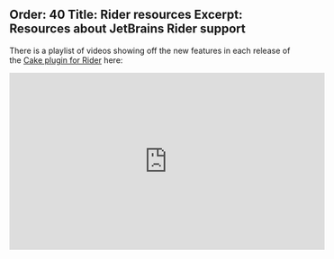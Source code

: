 Order: 40
Title: Rider resources
Excerpt: Resources about JetBrains Rider support
---

There is a playlist of videos showing off the new features in each release of the [Cake plugin for Rider] here:

<iframe width="560" height="315" src="https://www.youtube.com/embed/videoseries?list=PL84yg23i9GBixvjta7rPypA3oFdMK25gH" frameborder="0" gesture="media" allowfullscreen></iframe>

[Cake plugin for Rider]: https://plugins.jetbrains.com/plugin/15729-cake-rider